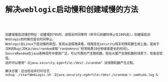 <code>
<h1>解决weblogic启动慢和创建域慢的方法</h1>

    创建域慢启动慢的特征：创建域到70%时，进程长时间等待（命令行创建时停止在100%处），创建域启动Weblogic的时候也是长时间停止。 
    Weblogic在Linux下启动慢的原因，发现从进程堆来看，线程挂在security相关的随机数生成上面，是由于JDK的Bug(JDK从/dev/random读取‘randomness’经常耗费10分钟或者更长的时间)。
    SecureRandom在java各种组件中使用广泛，可以可靠的产生随机数。但在大量产生随机数的场景下，性能会较低。
    这时可以使用"-Djava.security.egd=file:/dev/./urandom" 加快随机数产生过程。
    
    解决方案：后台启动并打印日志
    nohup ./startWebLogic.sh -Djava.security.egd=file:/dev/./urandom > iamhuda.log &




</code>
